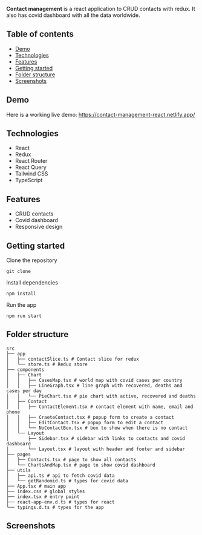 **Contact management** is a react application to CRUD contacts with redux. It also has covid dashboard with all the data worldwide. 

## Table of contents
* [Demo](#demo)
* [Technologies](#technologies)
* [Features](#features)
* [Getting started](#getting-started)
* [Folder structure](#folder-structure)
* [Screenshots](#screenshots)

## Demo
Here is a working live demo: https://contact-management-react.netlify.app/

## Technologies
* React
* Redux
* React Router
* React Query
* Tailwind CSS
* TypeScript

## Features
* CRUD contacts
* Covid dashboard
* Responsive design 

## Getting started
Clone the repository
```
git clone
```
Install dependencies
```
npm install
```
Run the app
```
npm run start
```

## Folder structure
```
src
├── app
│   ├── contactSlice.ts # Contact slice for redux
│   └── store.ts # Redux store
├── components
│   ├── Chart
│   │   ├── CasesMap.tsx # world map with covid cases per country
│   │   ├── LineGraph.tsx # line graph with recovered, deaths and cases per day
│   │   └── PieChart.tsx # pie chart with active, recovered and deaths
│   ├── Contact
│   │   ├── ContactElement.tsx # contact element with name, email and phone
│   │   ├── CraeteContact.tsx # popup form to create a contact
│   │   ├── EditContact.tsx # popup form to edit a contact
│   │   └── NoContactBox.tsx # box to show when there is no contact
│   └── Layout
│       ├── Sidebar.tsx # sidebar with links to contacts and covid dashboard
│       └── Layout.tsx # layout with header and footer and sidebar
├── pages
│   ├── Contacts.tsx # page to show all contacts
│   └── ChartsAndMap.tsx # page to show covid dashboard
├── utils
│   ├── api.ts # api to fetch covid data
│   └── getRandomid.ts # types for covid data
├── App.tsx # main app
├── index.css # global styles
├── index.tsx # entry point
├── react-app-env.d.ts # types for react
└── typings.d.ts # types for the app
```

## Screenshots

